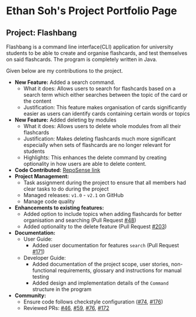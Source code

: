 # Ethan Soh's Project Portfolio Page

## Project: Flashbang

Flashbang is a command line interface(CLI) application for university students to be able to create and organise 
flashcards, and test themselves on said flashcards. The program is completely written in Java.

Given below are my contributions to the project.

- **New Feature:** Added a search command.
  - What it does: Allows users to search for flashcards based 
    on a search term which either searches between the topic of the card or the content
  - Justification: This feature makes organisation of cards significantly easier as users can identify cards containing
    certain words or topics
- **New Feature:** Added deleting by modules
  - What it does: Allows users to delete whole modules from all their flashcards
  - Justification: Makes deleting flashcards much more significant especially when sets of flashcards 
    are no longer relevant for students
  - Highlights: This enhances the delete command by creating optionality in how users are able to delete content.
- **Code Contributed:** [RepoSense link](https://nus-cs2113-ay2425s1.github.io/tp-dashboard/?search=paulifyer&breakdown=true&sort=groupTitle%20dsc&sortWithin=title&since=2024-09-20&timeframe=commit&mergegroup=&groupSelect=groupByRepos&checkedFileTypes=docs~functional-code~test-code~other&tabOpen=true&tabType=authorship&tabAuthor=Paulifyer&tabRepo=AY2425S1-CS2113-T11-2%2Ftp%5Bmaster%5D&authorshipIsMergeGroup=false&authorshipFileTypes=docs~functional-code~test-code~other&authorshipIsBinaryFileTypeChecked=false&authorshipIsIgnoredFilesChecked=false)
- **Project Management:**
  - Task assignment during the project to ensure that all members had clear tasks to do during the project
  - Managed releases: `v1.0` - `v2.1` on GitHub
  - Manage code quality 
- **Enhancements to existing features:**
  - Added option to include topics when adding flashcards for better organisation and searching (Pull Request [#48](https://github.com/AY2425S1-CS2113-T11-2/tp/pull/48))
  - Added optionality to the delete feature (Pull Request [#203](https://github.com/AY2425S1-CS2113-T11-2/tp/pull/203))
- **Documentation:**
  - User Guide:
    - Added user documentation for features `search` (Pull Request [#171](https://github.com/AY2425S1-CS2113-T11-2/tp/pull/171/files))
  - Developer Guide:
    - Added documentation of the project scope, user stories, non-functional requirements, glossary and instructions for manual testing
    - Added design and implementation details of the `Command` structure in the program
- **Community:**
  - Ensure code follows checkstyle configuration ([#74](https://github.com/AY2425S1-CS2113-T11-2/tp/pull/74), [#176](https://github.com/AY2425S1-CS2113-T11-2/tp/pull/176))
  - Reviewed PRs: [#46](https://github.com/AY2425S1-CS2113-T11-2/tp/pull/46), [#59](https://github.com/AY2425S1-CS2113-T11-2/tp/pull/59), [#76](https://github.com/AY2425S1-CS2113-T11-2/tp/pull/76), [#172](https://github.com/AY2425S1-CS2113-T11-2/tp/pull/172)
